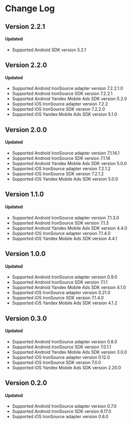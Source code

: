 # Change Log

## Version 2.2.1

#### Updated
* Supported Android SDK version 5.2.1

## Version 2.2.0

#### Updated
* Supported Android IronSource adapter version 7.2.2.1.0
* Supported Android IronSource SDK version 7.2.2.1
* Supported Android Yandex Mobile Ads SDK version 5.2.0
* Supported iOS IronSource adapter version 7.2.2
* Supported iOS IronSource SDK version 7.2.2.0
* Supported iOS Yandex Mobile Ads SDK version 5.1.0

## Version 2.0.0

#### Updated
* Supported Android IronSource adapter version 7.1.14.1
* Supported Android IronSource SDK version 7.1.14
* Supported Android Yandex Mobile Ads SDK version 5.0.0
* Supported iOS IronSource adapter version 7.2.1.2
* Supported iOS IronSource SDK version 7.2.1.2
* Supported iOS Yandex Mobile Ads SDK version 5.0.0

## Version 1.1.0

#### Updated
* Supported Android IronSource adapter version 7.1.3.0
* Supported Android IronSource SDK version 7.1.3
* Supported Android Yandex Mobile Ads SDK version 4.4.0
* Supported iOS IronSource adapter version 7.1.4.0
* Supported iOS Yandex Mobile Ads SDK version 4.4.1

## Version 1.0.0

#### Updated
* Supported Android IronSource adapter version 0.9.0
* Supported Android IronSource SDK version 7.1.1
* Supported Android Yandex Mobile Ads SDK version 4.1.0
* Supported iOS IronSource adapter version 0.21.0
* Supported iOS IronSource SDK version 7.1.4.0
* Supported iOS Yandex Mobile Ads SDK version 4.1.2

## Version 0.3.0

#### Updated
* Supported Android IronSource adapter version 0.8.0
* Supported Android IronSource SDK version 7.0.1.1
* Supported Android Yandex Mobile Ads SDK version 3.0.0
* Supported iOS IronSource adapter version 0.12.0
* Supported iOS IronSource SDK version 7.0.0
* Supported iOS Yandex Mobile Ads SDK version 2.20.0

## Version 0.2.0

#### Updated
* Supported Android IronSource adapter version 0.7.0
* Supported Android IronSource SDK version 6.17.0
* Supported iOS IronSource adapter version 0.8.0
